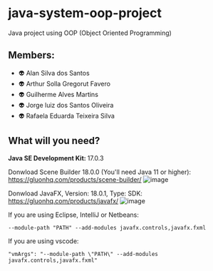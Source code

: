 # java-system-oop-project

Java project using OOP (Object Oriented Programming)

## Members:

<p>
    <ul>
        <li>👽 Alan Silva dos Santos</li>
        <li>👽 Arthur Solla Gregorut Favero</li>
        <li>👽 Guilherme Alves Martins</li>
        <li>👽 Jorge luiz dos Santos Oliveira</li>
        <li>👽 Rafaela Eduarda Teixeira Silva</li>
    </ul>
</p>

## What will you need?

<strong>Java SE Development Kit:   </strong>  17.0.3<br>

Donwload Scene Builder 18.0.0 (You'll need Java 11 or higher): https://gluonhq.com/products/scene-builder/
![image](https://user-images.githubusercontent.com/79291946/165002425-f7f4b314-a410-4211-9ba8-a9cac27f5151.png)


Donwload JavaFX, Version: 18.0.1, Type: SDK: https://gluonhq.com/products/javafx/
![image](https://user-images.githubusercontent.com/79291946/165002422-07b201b5-37e0-4677-ad20-9081d968dc34.png)


If you are using Eclipse, IntelliJ or Netbeans:

    --module-path "PATH" --add-modules javafx.controls,javafx.fxml
    
If you are using vscode:

    "vmArgs": "--module-path \"PATH\" --add-modules javafx.controls,javafx.fxml"




